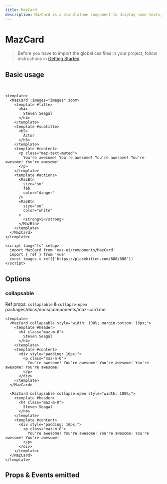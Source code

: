 ```yaml
---
title: MazCard
description: MazCard is a stand-alone component to display some texts, images and you can add buttons actions
---
```


# MazCard

> Before you have to import the global css files in your project, follow instructions in [Getting Started](./../guide/getting-started.md)

## Basic usage

<br />

<MazCard :images="images" :gallery-height="400" >
  <template #title>
    <h4 class="maz-m-0">
      Steven Seagal
    </h4>
  </template>
  <template #subtitle>
    <h5 class="maz-m-0">
      Actor
    </h5>
  </template>
  <template #content>
    <p class="maz-text-muted maz-m-0">
      You're awesome! You're awesome! You're awesome! You're awesome! You're awesome!
    </p>
  </template>
  <template #actions>
    <MazBtn
      size="sm"
      fab
      color="danger"
      class="maz-mr-2"
    >
      <strong>2</strong>
    </MazBtn>
    <MazBtn
      size="sm"
      color="white"
    >
      <strong>5</strong>
    </MazBtn>
  </template>
</MazCard>

<script setup>
  import { ref } from 'vue'
  const images = ref(['https://placekitten.com/600/600'])
</script>

```vue
<template>
  <MazCard :images="images" zoom>
    <template #title>
      <h4>
        Steven Seagal
      </h4>
    </template>
    <template #subtitle>
      <h5>
        Actor
      </h5>
    </template>
    <template #content>
      <p class="maz-text-muted">
        You're awesome! You're awesome! You're awesome! You're awesome! You're awesome!
      </p>
    </template>
    <template #actions>
      <MazBtn
        size="sm"
        fab
        color="danger"
      />
      <MazBtn
        size="sm"
        color="white"
      >
        <strong>5</strong>
      </MazBtn>
    </template>
  </MazCard>
</template>

<script lang="ts" setup>
  import MazCard from 'maz-ui/components/MazCard'
  import { ref } from 'vue'
  const images = ref(['https://placekitten.com/600/600'])
</script>
```

## Options

### collapsable

Ref props: `collapsable` & `collapse-open`
packages/docs/docs/components/maz-card.md
<br />

<MazCard collapsable style="width: 100%; margin-bottom: 16px;">
  <template #header>
    <h4 class="maz-m-0">
      Steven Seagal
    </h4>
  </template>
  <template #content>
    <div style="padding: 16px;">
      <p class="maz-m-0">
        You're awesome! You're awesome! You're awesome! You're awesome! You're awesome!
      </p>
    </div>
  </template>
</MazCard>

<MazCard collapsable collapse-open style="width: 100%;">
  <template #header>
    <h4 class="maz-m-0">
      Steven Seagal
    </h4>
  </template>
  <template #content>
    <div style="padding: 16px;">
      <p class="maz-m-0">
        You're awesome! You're awesome! You're awesome! You're awesome! You're awesome!
      </p>
    </div>
  </template>
</MazCard>

```vue
<template>
  <MazCard collapsable style="width: 100%; margin-bottom: 16px;">
    <template #header>
      <h4 class="maz-m-0">
        Steven Seagal
      </h4>
    </template>
    <template #content>
      <div style="padding: 16px;">
        <p class="maz-m-0">
          You're awesome! You're awesome! You're awesome! You're awesome! You're awesome!
        </p>
      </div>
    </template>
  </MazCard>

  <MazCard collapsable collapse-open style="width: 100%;">
    <template #header>
      <h4 class="maz-m-0">
        Steven Seagal
      </h4>
    </template>
    <template #content>
      <div style="padding: 16px;">
        <p class="maz-m-0">
          You're awesome! You're awesome! You're awesome! You're awesome! You're awesome!
        </p>
      </div>
    </template>
  </MazCard>
</template>
```

## Props & Events emitted

<ComponentPropDoc component="MazCard" />
